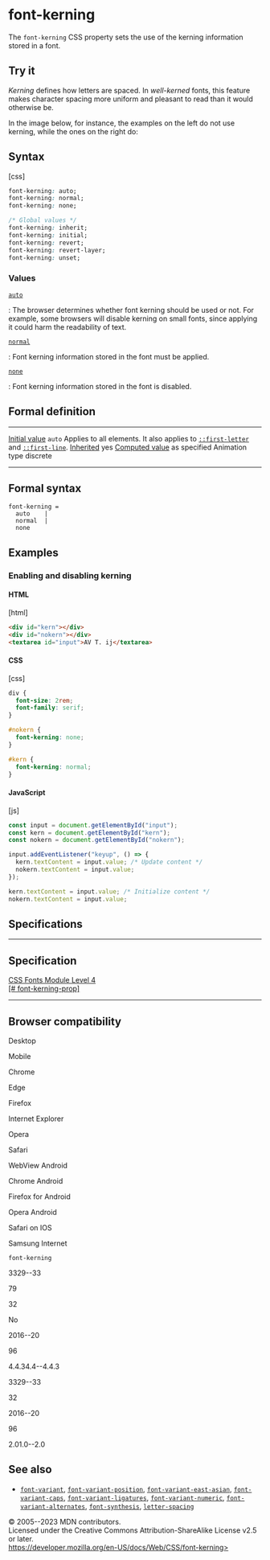 font-kerning
============

The `font-kerning` CSS property sets the use of the kerning information
stored in a font.

Try it
------

*Kerning* defines how letters are spaced. In *well-kerned* fonts, this
feature makes character spacing more uniform and pleasant to read than
it would otherwise be.

In the image below, for instance, the examples on the left do not use
kerning, while the ones on the right do:

Syntax
------

[css]

```css
font-kerning: auto;
font-kerning: normal;
font-kerning: none;

/* Global values */
font-kerning: inherit;
font-kerning: initial;
font-kerning: revert;
font-kerning: revert-layer;
font-kerning: unset;
```

### Values

[`auto`](#auto)

:   The browser determines whether font kerning should be used or not.
    For example, some browsers will disable kerning on small fonts,
    since applying it could harm the readability of text.

[`normal`](#normal)

:   Font kerning information stored in the font must be applied.

[`none`](#none)

:   Font kerning information stored in the font is disabled.

Formal definition
-----------------

  ---------------------------------- ---------------------------------------------------------------------------------------------------------
  [Initial value](initial_value.md)     `auto`
  Applies to                         all elements. It also applies to [`::first-letter`](::first-letter) and [`::first-line`](::first-line).
  [Inherited](inheritance.md)           yes
  [Computed value](computed_value.md)   as specified
  Animation type                     discrete
  ---------------------------------- ---------------------------------------------------------------------------------------------------------

Formal syntax
-------------

```
font-kerning = 
  auto    |
  normal  |
  none    
```

Examples
--------

### Enabling and disabling kerning

#### HTML

[html]

```html
<div id="kern"></div>
<div id="nokern"></div>
<textarea id="input">AV T. ij</textarea>
```

#### CSS

[css]

```css
div {
  font-size: 2rem;
  font-family: serif;
}

#nokern {
  font-kerning: none;
}

#kern {
  font-kerning: normal;
}
```

#### JavaScript

[js]

```js
const input = document.getElementById("input");
const kern = document.getElementById("kern");
const nokern = document.getElementById("nokern");

input.addEventListener("keyup", () => {
  kern.textContent = input.value; /* Update content */
  nokern.textContent = input.value;
});

kern.textContent = input.value; /* Initialize content */
nokern.textContent = input.value;
```

Specifications
--------------

  ------------------------------------------------------------------------------------

Specification
  ------------------------------------------------------------------------------------

  [CSS Fonts Module Level 4\
  [\#
  font-kerning-prop]](https://drafts.csswg.org/css-fonts/#font-kerning-prop)

  ------------------------------------------------------------------------------------

Browser compatibility
---------------------

Desktop

Mobile

Chrome

Edge

Firefox

Internet Explorer

Opera

Safari

WebView Android

Chrome Android

Firefox for Android

Opera Android

Safari on IOS

Samsung Internet

`font-kerning`

3329--33

79

32

No

2016--20

96

4.4.34.4--4.4.3

3329--33

32

2016--20

96

2.01.0--2.0

See also
--------

- [`font-variant`](font-variant.md),
    [`font-variant-position`](font-variant-position.md),
    [`font-variant-east-asian`](font-variant-east-asian.md),
    [`font-variant-caps`](font-variant-caps.md),
    [`font-variant-ligatures`](font-variant-ligatures.md),
    [`font-variant-numeric`](font-variant-numeric.md),
    [`font-variant-alternates`](font-variant-alternates.md),
    [`font-synthesis`](font-synthesis.md),
    [`letter-spacing`](letter-spacing.md)

© 2005--2023 MDN contributors.\
Licensed under the Creative Commons Attribution-ShareAlike License v2.5
or later.\
https://developer.mozilla.org/en-US/docs/Web/CSS/font-kerning>
